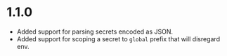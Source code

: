 # 1.1.0
* Added support for parsing secrets encoded as JSON.
* Added support for scoping a secret to `global` prefix that will disregard env.